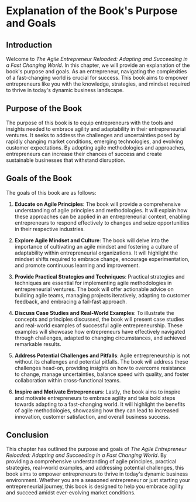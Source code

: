 Explanation of the Book's Purpose and Goals
====================================================

Introduction
------------

Welcome to *The Agile Entrepreneur Reloaded: Adapting and Succeeding in a Fast Changing World*. In this chapter, we will provide an explanation of the book's purpose and goals. As an entrepreneur, navigating the complexities of a fast-changing world is crucial for success. This book aims to empower entrepreneurs like you with the knowledge, strategies, and mindset required to thrive in today's dynamic business landscape.

Purpose of the Book
-------------------

The purpose of this book is to equip entrepreneurs with the tools and insights needed to embrace agility and adaptability in their entrepreneurial ventures. It seeks to address the challenges and uncertainties posed by rapidly changing market conditions, emerging technologies, and evolving customer expectations. By adopting agile methodologies and approaches, entrepreneurs can increase their chances of success and create sustainable businesses that withstand disruption.

Goals of the Book
-----------------

The goals of this book are as follows:

1. **Educate on Agile Principles**: The book will provide a comprehensive understanding of agile principles and methodologies. It will explain how these approaches can be applied in an entrepreneurial context, enabling entrepreneurs to respond effectively to changes and seize opportunities in their respective industries.

2. **Explore Agile Mindset and Culture**: The book will delve into the importance of cultivating an agile mindset and fostering a culture of adaptability within entrepreneurial organizations. It will highlight the mindset shifts required to embrace change, encourage experimentation, and promote continuous learning and improvement.

3. **Provide Practical Strategies and Techniques**: Practical strategies and techniques are essential for implementing agile methodologies in entrepreneurial ventures. The book will offer actionable advice on building agile teams, managing projects iteratively, adapting to customer feedback, and embracing a fail-fast approach.

4. **Discuss Case Studies and Real-World Examples**: To illustrate the concepts and principles discussed, the book will present case studies and real-world examples of successful agile entrepreneurship. These examples will showcase how entrepreneurs have effectively navigated through challenges, adapted to changing circumstances, and achieved remarkable results.

5. **Address Potential Challenges and Pitfalls**: Agile entrepreneurship is not without its challenges and potential pitfalls. The book will address these challenges head-on, providing insights on how to overcome resistance to change, manage uncertainties, balance speed with quality, and foster collaboration within cross-functional teams.

6. **Inspire and Motivate Entrepreneurs**: Lastly, the book aims to inspire and motivate entrepreneurs to embrace agility and take bold steps towards adapting to a fast-changing world. It will highlight the benefits of agile methodologies, showcasing how they can lead to increased innovation, customer satisfaction, and overall business success.

Conclusion
----------

This chapter has outlined the purpose and goals of *The Agile Entrepreneur Reloaded: Adapting and Succeeding in a Fast Changing World*. By providing a comprehensive understanding of agile principles, practical strategies, real-world examples, and addressing potential challenges, this book aims to empower entrepreneurs to thrive in today's dynamic business environment. Whether you are a seasoned entrepreneur or just starting your entrepreneurial journey, this book is designed to help you embrace agility and succeed amidst ever-evolving market conditions.
